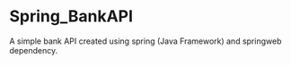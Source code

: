 # Spring_BankAPI

A simple bank API created using spring (Java Framework) and springweb dependency.
